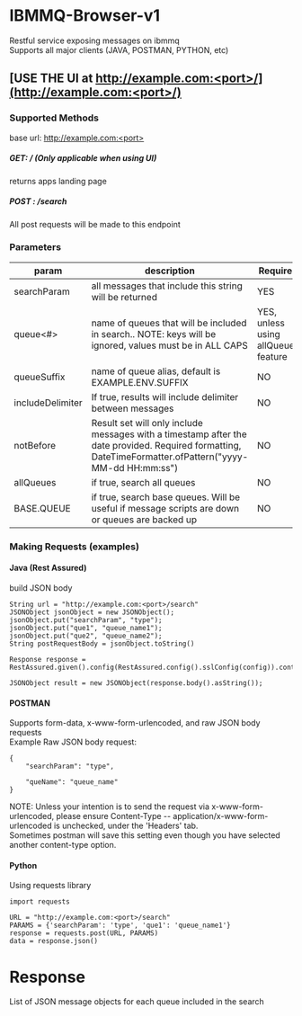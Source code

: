 # IBMMQ-Browser-v1 
Restful service exposing messages on ibmmq  
Supports all major clients (JAVA, POSTMAN, PYTHON, etc)

## [USE THE UI at http://example.com:<port>/](http://example.com:<port>/)  
  
### Supported Methods  
base url: http://example.com:<port>
##### GET: / (Only applicable when using UI)
returns apps landing page
##### POST : /search
All post requests will be made to this endpoint

### Parameters
| param | description | Required | example |
| ------ | ------ | ------ | ----- |
| searchParam | all messages that include this string will be returned    | YES | "searchParam": "type"
| queue<#> | name of queues that will be included in search..   NOTE: keys will be ignored, values must be in ALL CAPS | YES, unless using allQueues feature | "queue1": "QUEUE.NAME"
| queueSuffix | name of queue alias, default is EXAMPLE.ENV.SUFFIX | NO | "queueSuffix": "EXAMPLE.ENV.SUFFIX"
| includeDelimiter | If true, results will include delimiter between messages | NO | "includeDelimiter": "false"
| notBefore | Result set will only include messages with a timestamp after the date provided.  Required formatting, DateTimeFormatter.ofPattern("yyyy-MM-dd HH:mm:ss")  | NO | "notBefore": "2019-12-10 20:08:11"
| allQueues | if true, search all queues | NO | "allQueues": "true"
| BASE.QUEUE | if true, search base queues.  Will be useful if message scripts are down or queues are backed up | NO | "BASE.QUEUE": "true"

### Making Requests (examples)

#### Java (Rest Assured)
build JSON body
```
String url = "http://example.com:<port>/search"
JSONObject jsonObject = new JSONObject();  
jsonObject.put("searchParam", "type");  
jsonObject.put("que1", "queue_name1");  
jsonObject.put("que2", "queue_name2");  
String postRequestBody = jsonObject.toString()

Response response = RestAssured.given().config(RestAssured.config().sslConfig(config)).contentType(ContentType.JSON).body(postRequestBody).post(url);  

JSONObject result = new JSONObject(response.body().asString());  
```

#### POSTMAN  
Supports form-data, x-www-form-urlencoded, and raw JSON body requests  
Example Raw JSON body request:
```
{  
	"searchParam": "type",  
	
	"queName": "queue_name"  	
} 
```

NOTE: Unless your intention is to send the request via x-www-form-urlencoded, please ensure Content-Type -- application/x-www-form-urlencoded is unchecked, under the 'Headers' tab.  
Sometimes postman will save this setting even though you have selected another content-type option.

#### Python
Using requests library
```
import requests

URL = "http://example.com:<port>/search"  
PARAMS = {'searchParam': 'type', 'que1': 'queue_name1'}  
response = requests.post(URL, PARAMS)  
data = response.json()
```

# Response
List of JSON message objects for each queue included in the search
